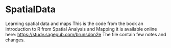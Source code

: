 # SpatialData
Learning spatial data and maps
This is the code from the book an Introduction to R from Spatial Analysis and Mapping 
it is available online here: https://study.sagepub.com/brunsdon2e 
The file contain few notes and changes. 
